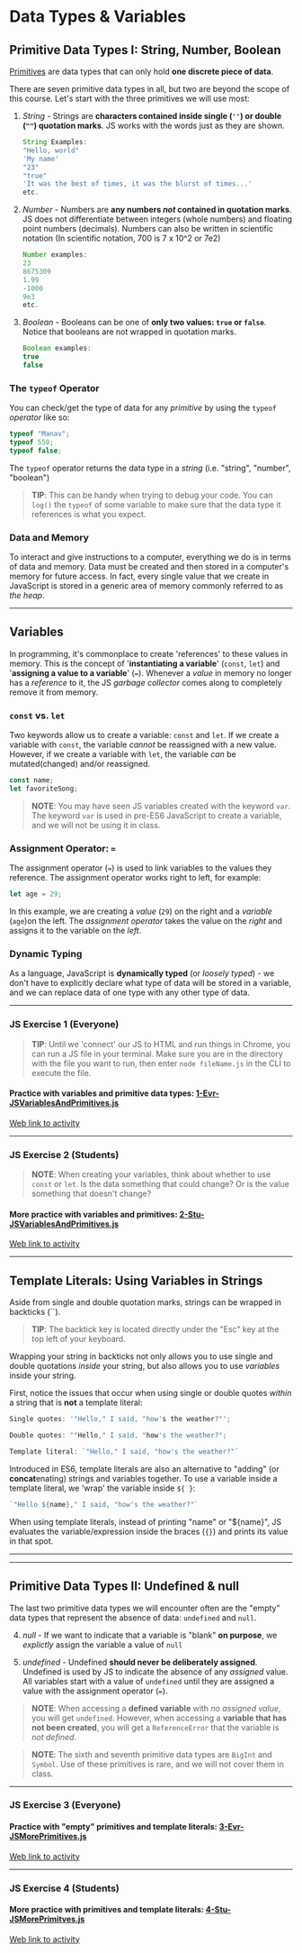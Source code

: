 # Data Types & Variables
## Primitive Data Types I: String, Number, Boolean
[Primitives](https://developer.mozilla.org/en-US/docs/Web/JavaScript/Data_structures#Data_types) are data types that can only hold **one discrete piece of data**.

There are seven primitive data types in all, but two are beyond the scope of this course. Let's start with the three primitives we will use most:
1. _String_ - Strings are **characters contained inside single (`''`) or double (`""`) quotation marks**. JS works with the words just as they are shown. 
    ```javascript
    String Examples: 
    "Hello, world"
    'My name' 
    "23" 
    "true" 
    'It was the best of times, it was the blurst of times...'
    etc.
    ```
2. _Number_ - Numbers are **any numbers _not_ contained in quotation marks**. JS does not differentiate between integers (whole numbers) and floating point numbers (decimals). Numbers can also be written in scientific notation (In scientific notation, 700 is 7 x 10^2 or 7e2)
    ```javascript
    Number examples:
    23
    8675309
    1.99
    -1000
    9e3
    etc.
    ```
3. _Boolean_ - Booleans can be one of **only two values: `true` or `false`**. Notice that booleans are not wrapped in quotation marks.
    ```javascript
    Boolean examples:
    true
    false
    ```

### The `typeof` Operator
You can check/get the type of data for any _primitive_ by using the `typeof` _operator_ like so: 
```javascript
typeof "Manav";
typeof 550;
typeof false; 
```
The `typeof` operator returns the data type in a _string_ (i.e. "string", "number", "boolean")

> **TIP**: This can be handy when trying to debug your code. You can `log()` the `typeof` of some variable to make sure that the data type it references is what you expect.

### Data and Memory
To interact and give instructions to a computer, everything we do is in terms of data and memory. Data must be created and then stored in a computer's memory for future access. In fact, every single value that we create in JavaScript is stored in a generic area of memory commonly referred to as _the heap_. 

---
## Variables
In programming, it's commonplace to create 'references' to these values in memory. This is the concept of '**instantiating a variable**' (`const`, `let`) and '**assigning a value to a variable**' (`=`). Whenever a _value_ in memory no longer has a _reference_ to it, the JS _garbage collector_ comes along to completely remove it from memory.

### `const` vs. `let`
Two keywords allow us to create a variable: `const` and `let`.
If we create a variable with `const`, the variable _cannot_ be reassigned with a new value. However, if we create a variable with `let`, the variable _can_ be mutated(changed) and/or reassigned. 

```javascript
const name;
let favoriteSong;
```

> **NOTE**: You may have seen JS variables created with the keyword `var`. The keyword `var` is used in pre-ES6 JavaScript to create a variable, and we will not be using it in class.

### Assignment Operator: `=`
The assignment operator (`=`) is used to link variables to the values they reference. The assignment operator works right to left, for example:
```javascript
let age = 29;
```
In this example, we are creating a _value_ (`29`) on the right and a _variable_ (`age`)on the left. The _assignment operator_ takes the value on the _right_ and assigns it to the variable on the _left_. 

### Dynamic Typing
As a language, JavaScript is **dynamically typed** (or _loosely typed_) - we don't have to explicitly declare what type of data will be stored in a variable, and we can replace data of one type with any other type of data.

---
### **JS Exercise 1 (Everyone)**
> **TIP**: Until we 'connect' our JS to HTML and run things in Chrome, you can run a JS file in your terminal. Make sure you are in the directory with the file you want to run, then enter `node fileName.js` in the CLI to execute the file.
#### Practice with variables and primitive data types: [1-Evr-JSVariablesAndPrimitives.js](2.2.2-Activities\1-Evr-JSVariablesAndPrimitives.js)
[Web link to activity](https://github.com/savvy-coders/sc-curriculum/blob/master/Week2-IntroTojavaScript/2.2-IntroToJavaScript/2.2.2-Activities/1-Evr-JSVariablesAndPrimitives.js)

---
### **JS Exercise 2 (Students)**
> **NOTE**: When creating your variables, think about whether to use `const` or `let`. Is the data something that could change? Or is the value something that doesn't change?
#### More practice with variables and primitives: [2-Stu-JSVariablesAndPrimitives.js](2.2.2-Activities\2-Stu-JSVariablesAndPrimitives.js)
[Web link to activity](https://github.com/savvy-coders/sc-curriculum/blob/master/Week2-IntroTojavaScript/2.2-IntroToJavaScript/2.2.2-Activities/2-Stu-JSVariablesAndPrimitives.js)

---
## Template Literals: Using Variables in Strings
Aside from single and double quotation marks, strings can be wrapped in backticks (``).

> **TIP**: The backtick key is located directly under the "Esc" key at the top left of your keyboard.

Wrapping your string in backticks not only allows you to use single and double quotations _inside_ your string, but also allows you to use _variables_ inside your string. 

First, notice the issues that occur when using single or double quotes _within_ a string that is **not** a template literal:

```javascript
Single quotes: '"Hello," I said, "how's the weather?"';
```
```javascript
Double quotes: ""Hello," I said, "how's the weather?";
```
```javascript
Template literal: `"Hello," I said, "how's the weather?"`
```

Introduced in ES6, template literals are also an alternative to "adding" (or **concat**enating) strings and variables together. To use a variable inside a template literal, we 'wrap' the variable inside `${ }`:
```javascript
`"Hello ${name}," I said, "how's the weather?"`
```

When using template literals, instead of printing "name" or "${name}", JS evaluates the variable/expression inside the braces (`{}`) and prints its value in that spot.

---
---

## Primitive Data Types II: Undefined & null
The last two primitive data types we will encounter often are the "empty" data types that represent the absence of data: `undefined` and `null`. 

4. _null_ - If we want to indicate that a variable is "blank" **on purpose**, we _explictly_ assign the variable a value of `null`

5. _undefined_ - Undefined **should never be deliberately assigned**. Undefined is used by JS to indicate the absence of any _assigned_ value. All variables start with a value of  `undefined` until they are assigned a value with the assignment operator (`=`). 

> **NOTE**: When accessing a **defined variable** with _no assigned value_, you will get `undefined`. However, when accessing a **variable that has not been created**, you will get a `ReferenceError` that the variable is _not defined_.

> **NOTE**: The sixth and seventh primitive data types are `BigInt` and `Symbol`. Use of these primitives is rare, and we will not cover them in class.

---
### **JS Exercise 3 (Everyone)**
#### Practice with "empty" primitives and template literals: [3-Evr-JSMorePrimitives.js](2.2.2-Activities\3-Evr-JSMorePrimitives.js)
[Web link to activity](https://github.com/savvy-coders/sc-curriculum/blob/master/Week2-IntroTojavaScript/2.2-IntroToJavaScript/2.2.2-Activities/3-Evr-JSMorePrimitives.js)

---
### **JS Exercise 4 (Students)**
#### More practice with primitives and template literals: [4-Stu-JSMorePrimitves.js](2.2.2-Activities\4-Stu-JSMorePrimitives.js)
[Web link to activity](https://github.com/savvy-coders/sc-curriculum/blob/master/Week2-IntroTojavaScript/2.2-IntroToJavaScript/2.2.2-Activities/4-Stu-JSMorePrimitives.js)
